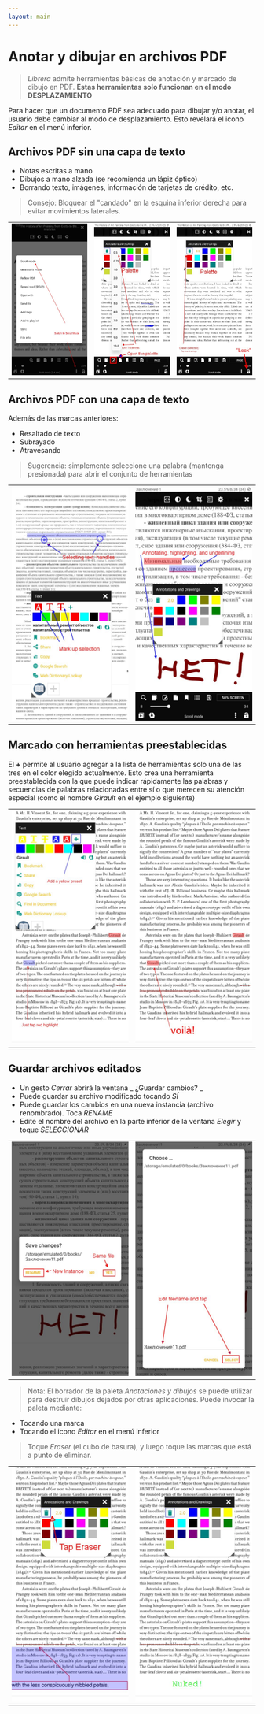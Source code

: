```yaml
---
layout: main
---
```


# Anotar y dibujar en archivos PDF

> _Librera_ admite herramientas básicas de anotación y marcado de dibujo en PDF. **Estas herramientas solo funcionan en el modo DESPLAZAMIENTO**

Para hacer que un documento PDF sea adecuado para dibujar y/o anotar, el usuario debe cambiar al modo de desplazamiento.
Esto revelará el icono _Editar_ en el menú inferior.

## Archivos PDF sin una capa de texto
- Notas escritas a mano
- Dibujos a mano alzada (se recomienda un lápiz óptico)
- Borrando texto, imágenes, información de tarjetas de crédito, etc.
> Consejo: Bloquear el &quot;candado&quot; en la esquina inferior derecha para evitar movimientos laterales.

||||
|-|-|-|
|![](1.jpg)|![](2.jpg)|![](3.jpg)|

## Archivos PDF con una capa de texto
Además de las marcas anteriores:
- Resaltado de texto
- Subrayado
- Atravesando
> Sugerencia: simplemente seleccione una palabra (mantenga presionada) para abrir el conjunto de herramientas

|||
|-|-|
|![](4.jpg)|![](5.jpg)|

## Marcado con herramientas preestablecidas
El **+** permite al usuario agregar a la lista de herramientas solo una de las tres en el color elegido actualmente.
Esto crea una herramienta preestablecida con la que puede indicar rápidamente las palabras y secuencias de palabras relacionadas entre sí o que merecen su atención especial (como el nombre _Girault_ en el ejemplo siguiente)

|||
|-|-|
|![](8.jpg)|![](9.jpg)|

## Guardar archivos editados
* Un gesto _Cerrar_ abrirá la ventana _ ¿Guardar cambios? _
* Puede guardar su archivo modificado tocando _SÍ_
* Puede guardar los cambios en una nueva instancia (archivo renombrado). Toca _RENAME_
* Edite el nombre del archivo en la parte inferior de la ventana _Elegir_ y toque _SELECCIONAR_

|||
|-|-|
|![](6.jpg)|![](7.jpg)|
> Nota: El borrador de la paleta _Anotaciones y dibujos_ se puede utilizar para destruir dibujos dejados por otras aplicaciones.
> Puede invocar la paleta mediante:
- Tocando una marca
- Tocando el icono _Editar_ en el menú inferior

> Toque _Eraser_ (el cubo de basura), y luego toque las marcas que está a punto de eliminar.

|||
|-|-|
|![](10.jpg)|![](11.jpg)|
